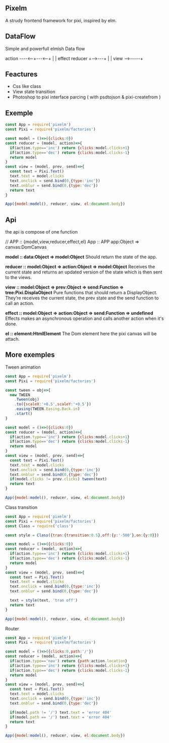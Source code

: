 Pixelm
---------
A strudy frontend framework for pixi, inspired by elm.

DataFlow
---------
Simple and powerfull elmish Data flow

 action ----<--+---<--+
   |           |    effect
reducer        +-->---+
   |           |
  view -->-----+


Feactures
---------
- Css like class
- View state transition
- Photoshop to pixi interface parcing ( with psdtojson & pixi-createfrom )

Exemple
--------
```js
const App = require('pixelm')
const Pixi = require('pixelm/factories')

const model = ()=>({clicks:0})
const reducer = (model, action)=>{
  if(action.type=='inc') return {clicks:model.clicks+1}
  if(action.type=='dec') return {clicks:model.clicks-1}
  return model
}
const view = (model, prev, send)=>{
  const text = Pixi.Text()
  text.text = model.clicks
  text.onclick = send.bind(0,{type:'inc'})
  text.onblur = send.bind(0,{type:'dec'})
  return text
}

App({model:model(), reducer, view, el:document.body})

```

Api
---------
the api is compose of one function

// APP :: {model,view,reducer,effect,el}
App :: APP app:Object => canvas:DomCanvas

**model :: data:Object => model:Object**
Should return the state of the app.

**reducer :: model:Object => action:Object => model:Object**
Receives the current state and returns an updated version of the state which is then sent to the views.

**view :: model:Object => prev:Object => send:Function => tree:Pixi.DisplaObject**
Pure functions that should return a DisplayObject.
They’re receives the current state, the prev state and the send function to call an action.

**effect :: model:Object => action:Object => send:Function => undefined**
Effects makes an asynchronous operation and calls another action when it's done.

**el :: element:HtmlElement**
The Dom element here the pixi canvas will be attach.


More exemples
---------

Tween animation
```js
const App = require('pixelm')
const Pixi = require('pixelm/factories')

const tween = obj=>{
  new TWEEN
    .Tween(obj)
    .to({scaleX:'+0.5',scaleY:'+0.5'})
    .easing(TWEEN.Easing.Back.in)
    .start()
}

const model = ()=>({clicks:0})
const reducer = (model, action)=>{
  if(action.type=='inc') return {clicks:model.clicks+1}
  if(action.type=='dec') return {clicks:model.clicks-1}
  return model
}
const view = (model, prev, send)=>{
  const text = Pixi.Text()
  text.text = model.clicks
  text.onclick = send.bind(0,{type:'inc'})
  text.onblur = send.bind(0,{type:'dec'})
  if(model.clicks != prev.clicks) tween(text)
  return text
}

App({model:model(), reducer, view, el:document.body})

```

Class transition
```js
const App = require('pixelm')
const Pixi = require('pixelm/factories')
const Class = require('class')

const style = Class({tran:{transition:0.5},off:{y:'-500'},on:{y:0}})

const model = ()=>({clicks:0})
const reducer = (model, action)=>{
  if(action.type=='inc') return {clicks:model.clicks+1}
  if(action.type=='dec') return {clicks:model.clicks-1}
  return model
}
const view = (model, prev, send)=>{
  const text = Pixi.Text()
  text.text = model.clicks
  text.onclick = send.bind(0,{type:'inc'})
  text.onblur = send.bind(0,{type:'dec'})

  text = style(text, 'tran off')
  return text
}

App({model:model(), reducer, view, el:document.body})

```

Router
```js
const App = require('pixelm')
const Pixi = require('pixelm/factories')

const model = ()=>({clicks:0,path:'/'})
const reducer = (model, action)=>{
  if(action.type=='nav') return {path:action.location}
  if(action.type=='inc') return {clicks:model.clicks+1}
  if(action.type=='dec') return {clicks:model.clicks-1}
  return model
}
const view = (model, prev, send)=>{
  const text = Pixi.Text()
  text.text = model.clicks
  text.onclick = send.bind(0,{type:'inc'})
  text.onblur = send.bind(0,{type:'dec'})

  if(model.path != '/') text.text = 'error 404'
  if(model.path == '/') text.text = 'error 404'
  return text
}

App({model:model(), reducer, view, el:document.body})

```


